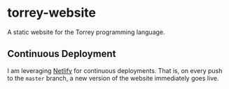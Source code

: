 # torrey-website

A static website for the Torrey programming language.

## Continuous Deployment

I am leveraging [Netlify](https://www.netlify.com/) for continuous deployments.  That is, on every push to the `master` branch, a new version of the website immediately goes live. 